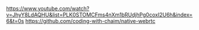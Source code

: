 https://www.youtube.com/watch?v=JhyY8LdAQHU&list=PLK0STOMCFms4nXm1bRUdjhPg0coxI2U6h&index=6&t=0s
https://github.com/coding-with-chaim/native-webrtc